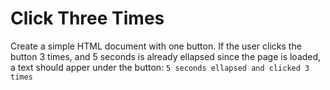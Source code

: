 # Click Three Times

Create a simple HTML document with one button.
If the user clicks the button 3 times, and 5 seconds is already ellapsed
since the page is loaded, a text should apper under the button: `5 seconds ellapsed and clicked 3 times`
